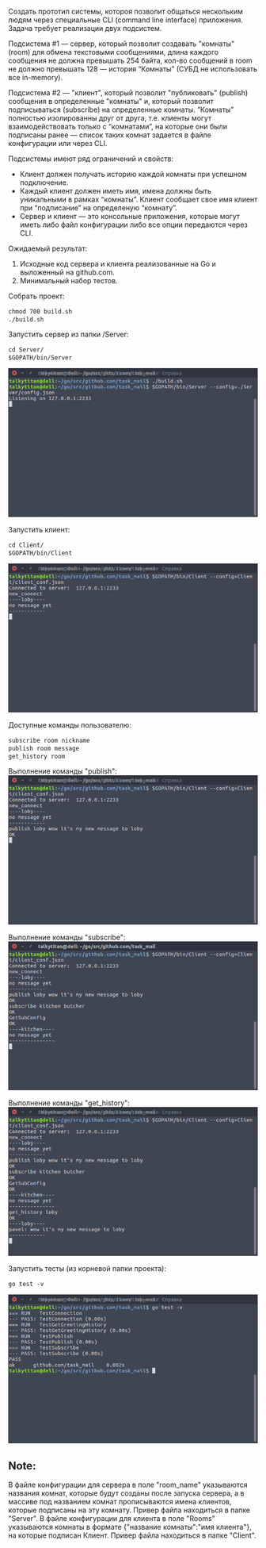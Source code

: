Создать прототип системы, котороя позволит общаться нескольким людям через специальные CLI (command line interface) приложения. Задача требует реализации двух подсистем.

Подсистема #1 — сервер, который позволит создавать "комнаты" (room) для обмена текстовыми сообщениями, длина каждого сообщения не должна превышать 254 байта, кол-во сообщений в room не должно превышать 128 — история “Комнаты” (СУБД не использовать все in-memory).

Подсистема #2 — "клиент", который позволит "публиковать" (publish) сообщения в определенные "комнаты" и, который позволит подписываться (subscribe) на определенные комнаты. ”Комнаты” полностью изолированны друг от друга, т.е. клиенты могут взаимодействовать только с “комнатами”, на которые они были подписаны ранее — список таких комнат задается в файле конфигурации или через CLI.

Подсистемы имеют ряд ограничений и свойств:

- Клиент должен получать историю каждой комнаты при успешном подключение.
- Каждый клиент должен иметь имя, имена должны быть уникальными в рамках “комнаты”. Клиент сообщает свое имя клиент при “подписание” на определеную “комнату”.
- Сервер и клиент — это консольные приложения, которые могут иметь либо файл конфигурации либо все опции передаются через CLI.

Ожидаемый результат:
1) Исходные код сервера и клиента реализованные на Go и выложенный на github.com.
2) Минимальный набор тестов.

Собрать проект:
```console
chmod 700 build.sh
./build.sh
```

Запустить сервер из папки /Server:
```console
cd Server/
$GOPATH/bin/Server
```
![Image alt](https://github.com/Talkytitan5127/task_mail/raw/picture/desc/json_runserver.png)

Запустить клиент:
```console
cd Client/
$GOPATH/bin/Client
```
![Image alt](https://github.com/Talkytitan5127/task_mail/raw/picture/desc/json_runclient.png)

Доступные команды пользователю:
```console
subscribe room nickname
publish room message
get_history room
```

Выполнение команды "publish":
![Image alt](https://github.com/Talkytitan5127/task_mail/raw/picture/desc/json_publish.png)

Выполнение команды "subscribe":
![Image alt](https://github.com/Talkytitan5127/task_mail/raw/picture/desc/json_subscribe.png)

Выполнение команды "get_history":
![Image alt](https://github.com/Talkytitan5127/task_mail/raw/picture/desc/json_history.png)

Запустить тесты (из корневой папки проекта):
```console
go test -v
```
![Image alt](https://github.com/Talkytitan5127/task_mail/raw/picture/desc/json_test.png)

## Note:
В файле конфигурации для сервера в поле "room_name" указываются названия комнат, которые будут созданы после запуска сервера, а в массиве под названием комнат прописываются имена клиентов, которые подписаны на эту комнату.
Привер файла находиться в папке "Server".
В файле конфигурации для клиента в поле "Rooms" указываются комнаты в формате {"название комнаты":"имя клиента"}, на которые подписан Клиент.
Привер файла находиться в папке "Client".
